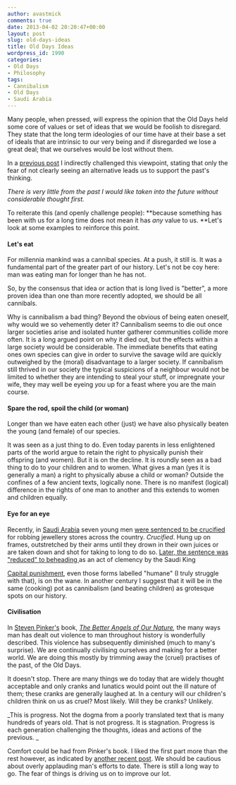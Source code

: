 ```yaml
---
author: avastmick
comments: true
date: 2013-04-02 20:20:47+00:00
layout: post
slug: old-days-ideas
title: Old Days Ideas
wordpress_id: 1990
categories:
- Old Days
- Philosophy
tags:
- Cannibalism
- Old Days
- Saudi Arabia
---
```


Many people, when pressed, will express the opinion that the Old Days held some core of values or set of ideas that we would be foolish to disregard. They state that the long term ideologies of our time have at their base a set of ideals that are intrinsic to our very being and if disregarded we lose a great deal; that we ourselves would be lost without them.

In a [previous post](http://avastmick.org/2013/03/12/fear-of-the-new/) I indirectly challenged this viewpoint, stating that only the fear of not clearly seeing an alternative leads us to support the past's thinking.

_There is very little from the past I would like taken into the future without considerable thought first._

To reiterate this (and openly challenge people): **because something has been with us for a long time does not mean it has _any_ value to us. **Let's look at some examples to reinforce this point.


#### **Let's eat**


For millennia mankind was a cannibal species. At a push, it still is. It was a fundamental part of the greater part of our history. Let's not be coy here: man was eating man for longer than he has not.

So, by the consensus that idea or action that is long lived is "better", a more proven idea than one than more recently adopted, we should be all cannibals.

Why is cannibalism a bad thing? Beyond the obvious of being eaten oneself, why would we so vehemently deter it? Cannibalism seems to die out once larger societies arise and isolated hunter gatherer communities collide more often. It is a long argued point on why it died out, but the effects within a large society would be considerable. The immediate benefits that eating ones own species can give in order to survive the savage wild are quickly outweighed by the (moral) disadvantage to a larger society. If cannibalism still thrived in our society the typical suspicions of a neighbour would not be limited to whether they are intending to steal your stuff, or impregnate your wife, they may well be eyeing _you_ up for a feast where you are the main course.


#### **Spare the rod, spoil the child (or woman)**


Longer than we have eaten each other (just) we have also physically beaten the young (and female) of our species.

It was seen as a just thing to do. Even today parents in less enlightened parts of the world argue to retain the right to physically punish their offspring (and women). But it is on the decline. It is roundly seen as a bad thing to do to your children and to women. What gives a man (yes it is generally a man) a right to physically abuse a child or woman? Outside the confines of a few ancient texts, logically none. There is no manifest (logical) difference in the rights of one man to another and this extends to women and children equally.


#### **Eye for an eye**


Recently, in [Saudi Arabia](http://en.wikipedia.org/wiki/Saudi_Arabia) seven young men [were sentenced to be crucified](http://www.guardian.co.uk/world/2013/mar/05/saudi-seven-crucifixion-armed-robbery) for robbing jewellery stores across the country. _Crucified_. Hung up on frames, outstretched by their arms until they drown in their own juices or are taken down and shot for taking to long to do so. [Later, the sentence was "reduced" to beheading ](http://www.cbsnews.com/8301-202_162-57573995/beheadings-not-crucifixion-for-alleged-saudi-thieves/)as an act of clemency by the Saudi King

[Capital punishment](http://en.wikipedia.org/wiki/Capital_punishment), even those forms labelled "humane" (I truly struggle with that), is on the wane. In another century I suggest that it will be in the same (cooking) pot as cannibalism (and beating children) as grotesque spots on our history.


#### **Civilisation**


In [Steven Pinker's](http://www.stevenpinker.com/) book, _[The Better Angels of Our Nature](http://www.amazon.com/Better-Angels-Our-Nature-Violence),_ the many ways man has dealt out violence to man throughout history is wonderfully described. This violence has subsequently diminished (much to many's surprise). We are continually civilising ourselves and making for a better world. We are doing this mostly by trimming away the (cruel) practises of the past, of the Old Days.

It doesn't stop. There are many things we do today that are widely thought acceptable and only cranks and lunatics would point out the ill nature of them; these cranks are generally laughed at. In a century will our children's children think on us as cruel? Most likely. Will they be cranks? Unlikely.

_This is progress. Not the dogma from a poorly translated text that is many hundreds of years old. That is not progress. It is stagnation. Progress is each generation challenging the thoughts, ideas and actions of the previous.
_

Comfort could be had from Pinker's book. I liked the first part more than the rest however, as indicated by [another recent post](http://avastmick.org/2013/03/25/living-on-the-precipice-of-doom/). We should be cautious about overly applauding man's efforts to date. There is still a long way to go. The fear of things is driving us on to improve our lot.
